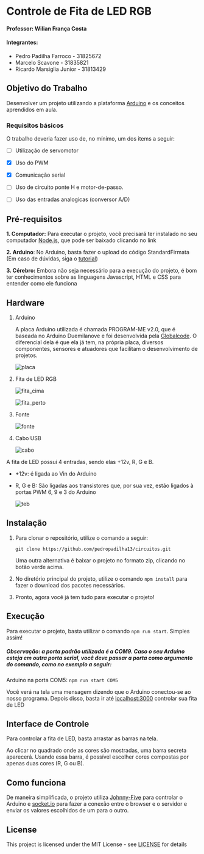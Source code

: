 # Controle de Fita de LED RGB

#### Professor: Wilian França Costa

#### Integrantes:
- Pedro Padilha Farroco - 31825672
- Marcelo Scavone - 31835821
- Ricardo Marsiglia Junior - 31813429

## Objetivo do Trabalho

Desenvolver um projeto utilizando a plataforma [Arduino](https://www.arduino.cc) e os conceitos aprendidos em aula.

### Requisitos básicos

O trabalho deveria fazer uso de, no mínimo, um dos items a seguir:

- [ ] Utilização de servomotor

- [x] Uso do PWM

- [x] Comunicação serial

- [ ] Uso de circuito ponte H e motor-de-passo.

- [ ] Uso das entradas analogicas (conversor A/D)

## Pré-requisitos

**1. Computador:** Para executar o projeto, você precisará ter instalado no seu computador [Node.js](https://nodejs.org), que pode ser baixado clicando no link

**2. Arduino**: No Arduino, basta fazer o upload do código StandardFirmata (Em caso de dúvidas, siga o [tutorial](http://www.instructables.com/id/Arduino-Installing-Standard-Firmata/))

**3. Cérebro:** Embora não seja necessário para a execução do projeto, é bom ter conhecimentos sobre as linguagens Javascript, HTML e CSS para entender como ele funciona

## Hardware

1. Arduino

	A placa Arduino utilizada é chamada PROGRAM-ME v2.0, que é baseada no Arduino Duemilanove e foi desenvolvida pela [Globalcode](https://www.globalcode.com.br). O diferencial dela é que ela já tem, na própria placa, diversos componentes, sensores e atuadores que facilitam o desenvolvimento de projetos.

    ![placa](public/assets/other/images/placa_cima.jpeg)

2. Fita de LED RGB

	![fita_cima](public/assets/other/images/fita_cima.jpeg)

    ![fita_perto](public/assets/other/images/fita_perto.jpeg)

3. Fonte

	![fonte](public/assets/other/images/fonte.jpeg)

4. Cabo USB

	![cabo](public/assets/other/images/cabo.jpeg)

A fita de LED possui 4 entradas, sendo elas +12v, R, G e B.

* +12v: é ligada ao Vin do Arduino
* R, G e B: São ligadas aos transistores que, por sua vez, estão ligados à portas PWM 6, 9 e 3 do Arduino

	![teb](public/assets/other/images/teb.jpeg)

## Instalação

1. Para clonar o repositório, utilize o comando a seguir:

    ```
    git clone https://github.com/pedropadilha13/circuitos.git
    ```

	Uma outra alternativa é baixar o projeto no formato zip, clicando no botão verde acima.

2. No diretório principal do projeto, utilize o comando `npm install` para fazer o download dos pacotes necessários.

3. Pronto, agora você já tem tudo para executar o projeto!

## Execução

Para executar o projeto, basta utilizar o comando ```npm run start```. Simples assim!

##### Observação: a porta padrão utilizada é a COM9. Caso o seu Arduino esteja em outra porta serial, você deve passar a porta como argumento do comando, como no exemplo a seguir:

Arduino na porta COM5: `npm run start COM5`

Você verá na tela uma mensagem dizendo que o Arduino conectou-se ao nosso programa. Depois disso, basta ir até [localhost:3000](localhost:3000) controlar sua fita de LED

## Interface de Controle

Para controlar a fita de LED, basta arrastar as barras na tela.

Ao clicar no quadrado onde as cores são mostradas, uma barra secreta aparecerá. Usando essa barra, é possível escolher cores compostas por apenas duas cores (R, G ou B).

## Como funciona

De maneira simplificada, o projeto utiliza [Johnny-Five](http://johnny-five.io) para controlar o Arduino e [socket.io](https://socket.io/) para fazer a conexão entre o browser e o servidor e enviar os valores escolhidos de um para o outro.

## License

This project is licensed under the MIT License - see [LICENSE](LICENSE) for details
